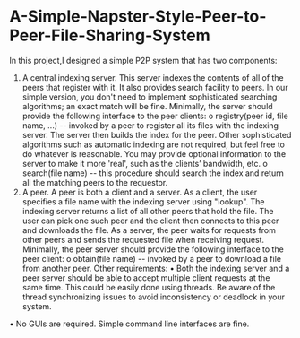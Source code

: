 # A-Simple-Napster-Style-Peer-to-Peer-File-Sharing-System

In this project,I designed a simple P2P system that has two components:
1. A central indexing server. This server indexes the contents of all of the peers that register with it. It also provides search facility to peers. In our simple version, you don't need to implement sophisticated searching algorithms; an exact match will be fine.
Minimally, the server should provide the following interface to the peer clients:
o registry(peer id, file name, ...) -- invoked by a peer to register all its files with the indexing server. The server then builds the index for the peer. Other sophisticated
algorithms such as automatic indexing are not required, but feel free to do whatever is reasonable. You may provide optional information to the server to make it more 'real', such as the clients’ bandwidth, etc.
o search(file name) -- this procedure should search the index and return all the matching peers to the requestor.
2. A peer. A peer is both a client and a server. As a client, the user specifies a file name with the indexing server using "lookup". The indexing server returns a list of all other peers that hold the file. The user can pick one such peer and the client then connects to this peer and downloads the file. As a server, the peer waits for requests from other peers and sends the requested file when receiving request.
Minimally, the peer server should provide the following interface to the peer client: o obtain(file name) -- invoked by a peer to download a file from another peer.
Other requirements:
• Both the indexing server and a peer server should be able to accept multiple client requests at the same time. This could be easily done using threads. Be aware of the thread synchronizing issues to avoid inconsistency or deadlock in your system.

• No GUIs are required. Simple command line interfaces are fine.
